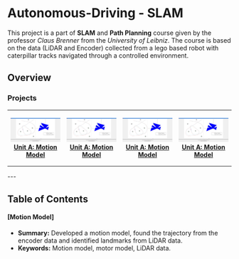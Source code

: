 # Autonomous-Driving - SLAM

  This project is a part of **SLAM** and **Path Planning** course given by the professor *Claus Brenner* from the *University of Leibniz*. The course is based on the data (LiDAR and Encoder) collected from a lego based robot with caterpillar tracks navigated through a controlled environment. 
  
## Overview

### Projects
<table style="width:100%">
  <tr>
    <th>
      <p align="center">
           <a href="https://github.com/KarthickPN/Autonomous-Driving---SLAM/tree/master/Unit%20A"><img src="./Unit A/Final logfile viewer.JPG" alt="Overview" width="110%" height="100%"></a>
           <br><a href="https://github.com/KarthickPN/Autonomous-Driving---SLAM/tree/master/Unit%20A" name="p1_code">Unit A: Motion Model </a>
        </p>
    </th>
    <th>
      <p align="center">
           <a href="https://github.com/KarthickPN/Autonomous-Driving---SLAM/tree/master/Unit%20A"><img src="./Unit A/Final logfile viewer.JPG" alt="Overview" width="110%" height="60%"></a>
           <br><a href="https://github.com/KarthickPN/Autonomous-Driving---SLAM/tree/master/Unit%20A" name="p1_code">Unit A: Motion Model </a>
        </p>
    </th>
    <th>
      <p align="center">
           <a href="https://github.com/KarthickPN/Autonomous-Driving---SLAM/tree/master/Unit%20A"><img src="./Unit A/Final logfile viewer.JPG" alt="Overview" width="110%" height="60%"></a>
           <br><a href="https://github.com/KarthickPN/Autonomous-Driving---SLAM/tree/master/Unit%20A" name="p1_code">Unit A: Motion Model </a>
        </p>
    </th>
    <th>
      <p align="center">
           <a href="https://github.com/KarthickPN/Autonomous-Driving---SLAM/tree/master/Unit%20A"><img src="./Unit A/Final logfile viewer.JPG" alt="Overview" width="110%" height="60%"></a>
           <br><a href="https://github.com/KarthickPN/Autonomous-Driving---SLAM/tree/master/Unit%20A" name="p1_code">Unit A: Motion Model </a>
        </p>
    </th>
  </tr>
</table>
--- 

## Table of Contents

#### [Motion Model]
 - **Summary:** Developed a motion model, found the trajectory from the encoder data and identified landmarks from LiDAR data.
 - **Keywords:** Motion model, motor model, LiDAR data.       
